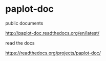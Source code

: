 # paplot-doc

public documents

http://paplot-doc.readthedocs.org/en/latest/

read the docs

https://readthedocs.org/projects/paplot-doc/
